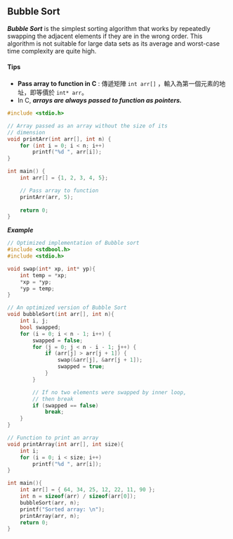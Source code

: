 ## Bubble Sort

***Bubble Sort*** is the simplest sorting algorithm that works by repeatedly swapping the adjacent elements if they are in the wrong order. This algorithm is not suitable for large data sets as its average and worst-case time complexity are quite high.



#### Tips

* **Pass array to function in C** : 傳遞矩陣 `int arr[]` ，輸入為第一個元素的地址，即等價於 `int* arr`。
* In C, ***arrays are always passed to function as pointers.***

```c
#include <stdio.h>

// Array passed as an array without the size of its
// dimension
void printArr(int arr[], int n) {
    for (int i = 0; i < n; i++)
        printf("%d ", arr[i]);
}

int main() {
    int arr[] = {1, 2, 3, 4, 5};

    // Pass array to function
    printArr(arr, 5);
    
    return 0;
}
```





***Example***

```c
// Optimized implementation of Bubble sort
#include <stdbool.h>
#include <stdio.h>

void swap(int* xp, int* yp){
    int temp = *xp;
    *xp = *yp;
    *yp = temp;
}

// An optimized version of Bubble Sort
void bubbleSort(int arr[], int n){
    int i, j;
    bool swapped;
    for (i = 0; i < n - 1; i++) {
        swapped = false;
        for (j = 0; j < n - i - 1; j++) {
            if (arr[j] > arr[j + 1]) {
                swap(&arr[j], &arr[j + 1]);
                swapped = true;
            }
        }

        // If no two elements were swapped by inner loop,
        // then break
        if (swapped == false)
            break;
    }
}

// Function to print an array
void printArray(int arr[], int size){
    int i;
    for (i = 0; i < size; i++)
        printf("%d ", arr[i]);
}

int main(){
    int arr[] = { 64, 34, 25, 12, 22, 11, 90 };
    int n = sizeof(arr) / sizeof(arr[0]);
    bubbleSort(arr, n);
    printf("Sorted array: \n");
    printArray(arr, n);
    return 0;
}
```

